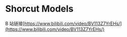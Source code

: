 #  Shorcut Models


B 站链接[https://www.bilibili.com/video/BV113Z7YrEHs/](https://www.bilibili.com/video/BV113Z7YrEHs/)